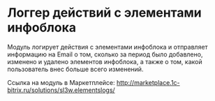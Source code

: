 # Логгер действий с элементами инфоблока

Модуль логирует действия с элементами инфоблока и отправляет информацию на Email о том, сколько за период было добавлено, изменено и удалено элементов инфоблока, а также о том, какой пользователь внес больше всего изменений.

Ссылка на модуль в Маркетплейсе: http://marketplace.1c-bitrix.ru/solutions/sl3w.elementslogs/

